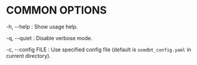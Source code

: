 
# COMMON OPTIONS

-h, \--help
:   Show usage help.

-q, \--quiet
:   Disable verbose mode.

-c, \--config FILE
:   Use specified config file (default is `osmdbt_config.yaml` in current
    directory).

